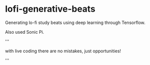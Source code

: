 # lofi-generative-beats
Generating lo-fi study beats using deep learning through Tensorflow.

Also used Sonic Pi.

'''

with live coding there are no mistakes, just opportunities!

'''

